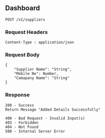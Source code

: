 ## Dashboard
```
POST /v1/suppliers
```
### Request Headers
```
Content-Type : application/json
```
<!-- (Input 1 for adding new suppliers) -->

### Request Body
```
{
    "Supplier Name": "String",
    "Mobile No": Number,
    "Comapany Name": "String"
}
```
### Response
```
200 - Success
Return Message "Added Details Successfully"

400 - Bad Request - Invalid Input(s)
403 - Forbidden
404 - Not Found
500 - Internal Server Error
```